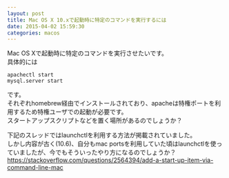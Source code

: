 ```yaml
---
layout: post
title: Mac OS X 10.xで起動時に特定のコマンドを実行するには
date: 2015-04-02 15:59:30
categories: macos
---
```

<p>Mac OS Xで起動時に特定のコマンドを実行させたいです。<br>
具体的には</p>

```
apachectl start
mysql.server start
```

<p>です。<br>
それぞれhomebrew経由でインストールされており、apacheは特権ポートを利用するため特権ユーザでの起動が必要です。<br>
スタートアップスクリプトなどを置く場所があるのでしょうか？</p>

<p>下記のスレッドではlaunchctlを利用する方法が掲載されていました。<br>
しかし内容が古く(10.6)、自分もmac portsを利用していた頃はlaunchctlを使っていましたが、今でもそういったやり方になるのでしょうか？<br>
<a href="https://stackoverflow.com/questions/2564394/add-a-start-up-item-via-command-line-mac">https://stackoverflow.com/questions/2564394/add-a-start-up-item-via-command-line-mac</a></p>

